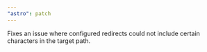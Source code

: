 ```yaml
---
"astro": patch
---
```


Fixes an issue where configured redirects could not include certain characters in the target path.

